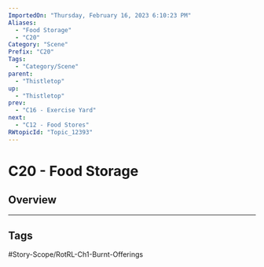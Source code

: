 ```yaml
---
ImportedOn: "Thursday, February 16, 2023 6:10:23 PM"
Aliases:
  - "Food Storage"
  - "C20"
Category: "Scene"
Prefix: "C20"
Tags:
  - "Category/Scene"
parent:
  - "Thistletop"
up:
  - "Thistletop"
prev:
  - "C16 - Exercise Yard"
next:
  - "C12 - Food Stores"
RWtopicId: "Topic_12393"
---
```

# C20 - Food Storage
## Overview

---
## Tags
#Story-Scope/RotRL-Ch1-Burnt-Offerings

